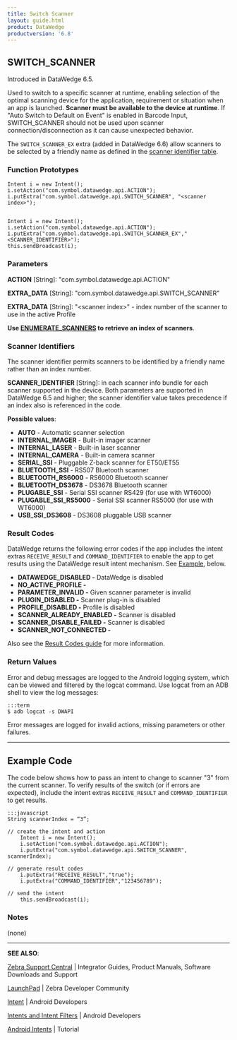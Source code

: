 ```yaml
---
title: Switch Scanner 
layout: guide.html
product: DataWedge
productversion: '6.8'
---
```


## SWITCH_SCANNER

Introduced in DataWedge 6.5. 

Used to switch to a specific scanner at runtime, enabling selection of the optimal scanning device for the application, requirement or situation when an app is launched. **Scanner must be available to the device at runtime**. If "Auto Switch to Default on Event" is enabled in Barcode Input, SWITCH_SCANNER should not be used upon scanner connection/disconnection as it can cause unexpected behavior.

The `SWITCH_SCANNER_EX` extra (added in DataWedge 6.6) allow scanners to be selected by a friendly name as defined in the [scanner identifier table](#scanneridentifiers).  

### Function Prototypes

	Intent i = new Intent();
	i.setAction("com.symbol.datawedge.api.ACTION");
	i.putExtra("com.symbol.datawedge.api.SWITCH_SCANNER", "<scanner index>");


	Intent i = new Intent();
	i.setAction("com.symbol.datawedge.api.ACTION");
	i.putExtra("com.symbol.datawedge.api.SWITCH_SCANNER_EX","<SCANNER_IDENTIFIER>");
	this.sendBroadcast(i);

### Parameters
**ACTION** [String]: "com.symbol.datawedge.api.ACTION"

**EXTRA_DATA** [String]: "com.symbol.datawedge.api.SWITCH_SCANNER"

**EXTRA_DATA** [String]: "&lt;scanner index&gt;" -  index number of the scanner to use in the active Profile

**Use [ENUMERATE_SCANNERS](../enumeratescanners) to retrieve an index of scanners**. 

### Scanner Identifiers
The scanner identifier permits scanners to be identified by a friendly name rather than an index number. 

**SCANNER_IDENTIFIER** [String]: in each scanner info bundle for each scanner supported in the device. Both parameters are supported in DataWedge 6.5 and higher; the scanner identifier value takes precedence if an index also is referenced in the code.  

**Possible values**:

* **AUTO** - Automatic scanner selection
* **INTERNAL_IMAGER** - Built-in imager scanner
* **INTERNAL_LASER** - Built-in laser scanner
* **INTERNAL_CAMERA** - Built-in camera scanner
* **SERIAL_SSI** - Pluggable Z-back scanner for ET50/ET55 
* **BLUETOOTH_SSI** - RS507 Bluetooth scanner
* **BLUETOOTH_RS6000** - RS6000 Bluetooth scanner
* **BLUETOOTH_DS3678** - DS3678 Bluetooth scanner
* **PLUGABLE_SSI** - Serial SSI scanner RS429 (for use with WT6000)
* **PLUGABLE_SSI_RS5000** - Serial SSI scanner RS5000 (for use with WT6000)
* **USB_SSI_DS3608** - DS3608 pluggable USB scanner


### Result Codes

DataWedge returns the following error codes if the app includes the intent extras `RECEIVE_RESULT` and `COMMAND_IDENTIFIER` to enable the app to get results using the DataWedge result intent mechanism. See [Example](#examplecode), below. 

* **DATAWEDGE_DISABLED -** DataWedge is disabled
* **NO_ACTIVE_PROFILE -** 
* **PARAMETER_INVALID -** Given scanner parameter is invalid
* **PLUGIN_DISABLED -** Scanner plug-in is disabled
* **PROFILE_DISABLED -** Profile is disabled
* **SCANNER_ALREADY_ENABLED -** Scanner is disabled
* **SCANNER_DISABLE_FAILED -** Scanner is disabled
* **SCANNER_NOT_CONNECTED -**

Also see the [Result Codes guide](../resultinfo) for more information.  

### Return Values

Error and debug messages are logged to the Android logging system, which can be viewed and filtered by the logcat command. Use logcat from an ADB shell to view the log messages:

	:::term
	$ adb logcat -s DWAPI

Error messages are logged for invalid actions, missing parameters or other failures.

-----

## Example Code
The code below shows how to pass an intent to change to scanner "3" from the current scanner. To verify results of the switch (or if errors are expected), include the intent extras `RECEIVE_RESULT` and `COMMAND_IDENTIFIER` to get results.

	:::javascript
	String scannerIndex = “3”;

	// create the intent and action
		Intent i = new Intent();
		i.setAction("com.symbol.datawedge.api.ACTION");
		i.putExtra("com.symbol.datawedge.api.SWITCH_SCANNER", scannerIndex);

	// generate result codes
		i.putExtra("RECEIVE_RESULT","true");
		i.putExtra("COMMAND_IDENTIFIER","123456789");
		     
	// send the intent
		this.sendBroadcast(i); 

### Notes
(none)

-----

**SEE ALSO**:

[Zebra Support Central](https://www.zebra.com/us/en/support-downloads.html) | Integrator Guides, Product Manuals, Software Downloads and Support

[LaunchPad](https://developer.zebra.com/welcome) | Zebra Developer Community

[Intent](https://developer.android.com/reference/android/content/Intent.html) | Android Developers

[Intents and Intent Filters](http://developer.android.com/guide/components/intents-filters.html) | Android Developers

[Android Intents](http://www.vogella.com/tutorials/AndroidIntent/article.html) | Tutorial
